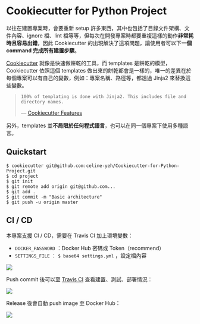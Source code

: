 # Cookiecutter for Python Project

以往在建置專案時，會要重新 setup 許多東西，其中也包括了目錄文件架構、文件內容、ignore 檔、lint 檔等等，但每次在開發專案時都要重複這樣的動作**非常耗時且容易出錯**，因此 Cookiecutter 的出現解決了這項問題，讓使用者可以下**一個 command 完成所有建置步驟**。

[Cookiecutter](https://cookiecutter.readthedocs.io/en/latest/readme.html) 就像是快速做餅乾的工具，而 templates 是餅乾的模型，Cookiecutter 依照這個 templates 做出來的餅乾都會是一樣的，唯一的差異在於每個專案可以有自己的變數，例如：專案名稱、路徑等，都透過 Jinja2 來替換這些變數。

> `100% of templating is done with Jinja2. This includes file and directory names.`
> 
> ⎯⎯ [Cookiecutter Features](https://cookiecutter.readthedocs.io/en/latest/readme.html?highlight=jinja2#features)

另外，templates 並**不局限於任何程式語言**，也可以在同一個專案下使用多種語言。

## Quickstart

```
$ cookiecutter git@github.com:celine-yeh/Cookiecutter-for-Python-Project.git
$ cd project
$ git init
$ git remote add origin git@github.com...
$ git add .
$ git commit -m "Basic architecture"
$ git push -u origin master
```

## CI / CD

本專案支援 CI / CD，需要在 Travis CI 加上環境變數：

 - `DOCKER_PASSWORD` ：Docker Hub 密碼或 Token（recommend）
 - `SETTINGS_FILE` ： `$ base64 settings.yml` ，設定檔內容

![](https://user-images.githubusercontent.com/19619566/85846528-8a570880-b7d8-11ea-902c-c2cd83c06025.png)

Push commit 後可以至 [Travis CI](https://travis-ci.com/) 查看建置、測試、部署情況：

![](https://user-images.githubusercontent.com/19619566/85846734-d99d3900-b7d8-11ea-8c51-9b8f88abece3.png)

Release 後會自動 push image 至 Docker Hub：

![](https://user-images.githubusercontent.com/19619566/85847005-503a3680-b7d9-11ea-9761-290d929af867.png)
